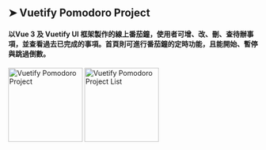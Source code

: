 ## ➤ Vuetify Pomodoro Project

#### 以Vue 3 及 Vuetify UI 框架製作的線上番茄鐘，使用者可增、改、刪、查待辦事項，並查看過去已完成的事項。首頁則可進行番茄鐘的定時功能，且能開始、暫停與跳過倒數。

<img src="https://img.onl/AQWlSq" alt="Vuetify Pomodoro Project" height="150px" />
<img src="https://img.onl/pn2oMp" alt="Vuetify Pomodoro Project List" height="150px" />
